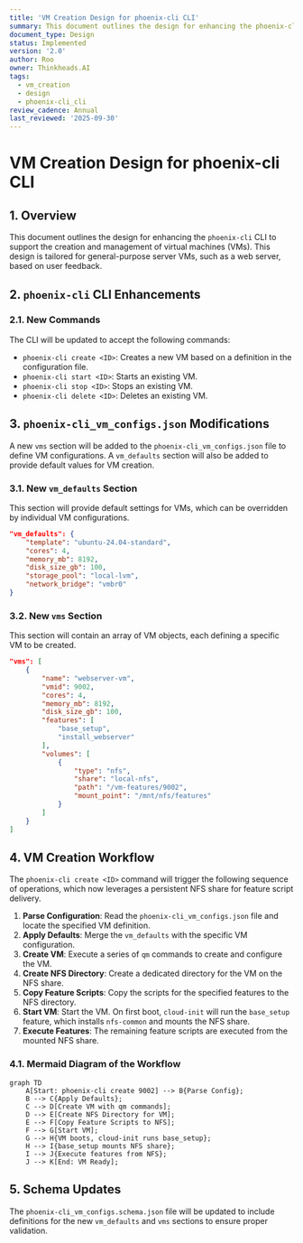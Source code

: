 ```yaml
---
title: 'VM Creation Design for phoenix-cli CLI'
summary: This document outlines the design for enhancing the phoenix-cli CLI to support the creation and management of virtual machines (VMs).
document_type: Design
status: Implemented
version: '2.0'
author: Roo
owner: Thinkheads.AI
tags:
  - vm_creation
  - design
  - phoenix-cli_cli
review_cadence: Annual
last_reviewed: '2025-09-30'
---
```

# VM Creation Design for phoenix-cli CLI

## 1. Overview

This document outlines the design for enhancing the `phoenix-cli` CLI to support the creation and management of virtual machines (VMs). This design is tailored for general-purpose server VMs, such as a web server, based on user feedback.

## 2. `phoenix-cli` CLI Enhancements

### 2.1. New Commands

The CLI will be updated to accept the following commands:

-   `phoenix-cli create <ID>`: Creates a new VM based on a definition in the configuration file.
-   `phoenix-cli start <ID>`: Starts an existing VM.
-   `phoenix-cli stop <ID>`: Stops an existing VM.
-   `phoenix-cli delete <ID>`: Deletes an existing VM.

## 3. `phoenix-cli_vm_configs.json` Modifications

A new `vms` section will be added to the `phoenix-cli_vm_configs.json` file to define VM configurations. A `vm_defaults` section will also be added to provide default values for VM creation.

### 3.1. New `vm_defaults` Section

This section will provide default settings for VMs, which can be overridden by individual VM configurations.

```json
"vm_defaults": {
    "template": "ubuntu-24.04-standard",
    "cores": 4,
    "memory_mb": 8192,
    "disk_size_gb": 100,
    "storage_pool": "local-lvm",
    "network_bridge": "vmbr0"
}
```

### 3.2. New `vms` Section

This section will contain an array of VM objects, each defining a specific VM to be created.

```json
"vms": [
    {
        "name": "webserver-vm",
        "vmid": 9002,
        "cores": 4,
        "memory_mb": 8192,
        "disk_size_gb": 100,
        "features": [
            "base_setup",
            "install_webserver"
        ],
        "volumes": [
            {
                "type": "nfs",
                "share": "local-nfs",
                "path": "/vm-features/9002",
                "mount_point": "/mnt/nfs/features"
            }
        ]
    }
]
```

## 4. VM Creation Workflow

The `phoenix-cli create <ID>` command will trigger the following sequence of operations, which now leverages a persistent NFS share for feature script delivery.

1.  **Parse Configuration**: Read the `phoenix-cli_vm_configs.json` file and locate the specified VM definition.
2.  **Apply Defaults**: Merge the `vm_defaults` with the specific VM configuration.
3.  **Create VM**: Execute a series of `qm` commands to create and configure the VM.
4.  **Create NFS Directory**: Create a dedicated directory for the VM on the NFS share.
5.  **Copy Feature Scripts**: Copy the scripts for the specified features to the NFS directory.
6.  **Start VM**: Start the VM. On first boot, `cloud-init` will run the `base_setup` feature, which installs `nfs-common` and mounts the NFS share.
7.  **Execute Features**: The remaining feature scripts are executed from the mounted NFS share.

### 4.1. Mermaid Diagram of the Workflow

```mermaid
graph TD
    A[Start: phoenix-cli create 9002] --> B{Parse Config};
    B --> C{Apply Defaults};
    C --> D[Create VM with qm commands];
    D --> E[Create NFS Directory for VM];
    E --> F[Copy Feature Scripts to NFS];
    F --> G[Start VM];
    G --> H{VM boots, cloud-init runs base_setup};
    H --> I{base_setup mounts NFS share};
    I --> J{Execute features from NFS};
    J --> K[End: VM Ready];
```

## 5. Schema Updates

The `phoenix-cli_vm_configs.schema.json` file will be updated to include definitions for the new `vm_defaults` and `vms` sections to ensure proper validation.
